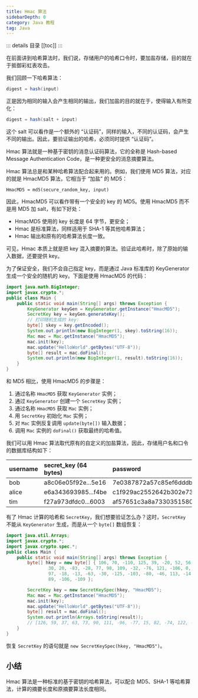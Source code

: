 ```yaml
---
title: Hmac 算法
sidebarDepth: 0
category: Java 教程
tag: Java
---
```


::: details 目录
[[toc]]
:::



在前面讲到哈希算法时，我们说，存储用户的哈希口令时，要加盐存储，目的就在于抵御彩虹表攻击。

我们回顾一下哈希算法：

```java
digest = hash(input)
```

正是因为相同的输入会产生相同的输出，我们加盐的目的就在于，使得输入有所变化：

```java
digest = hash(salt + input)
```

这个 salt 可以看作是一个额外的 “认证码”，同样的输入，不同的认证码，会产生不同的输出。因此，要验证输出的哈希，必须同时提供 “认证码”。

Hmac 算法就是一种基于密钥的消息认证码算法，它的全称是 Hash-based Message Authentication Code，是一种更安全的消息摘要算法。

Hmac 算法总是和某种哈希算法配合起来用的。例如，我们使用 MD5 算法，对应的就是 HmacMD5 算法，它相当于 “加盐” 的 MD5：

```
HmacMD5 ≈ md5(secure_random_key, input)
```

因此，HmacMD5 可以看作带有一个安全的 key 的 MD5。使用 HmacMD5 而不是用 MD5 加 salt，有如下好处：

- HmacMD5 使用的 key 长度是 64 字节，更安全；
- Hmac 是标准算法，同样适用于 SHA-1 等其他哈希算法；
- Hmac 输出和原有的哈希算法长度一致。

可见，Hmac 本质上就是把 key 混入摘要的算法。验证此哈希时，除了原始的输入数据，还要提供 key。

为了保证安全，我们不会自己指定 key，而是通过 Java 标准库的 KeyGenerator 生成一个安全的随机的 key。下面是使用 HmacMD5 的代码：

```java
import java.math.BigInteger;
import javax.crypto.*;
public class Main {
    public static void main(String[] args) throws Exception {
        KeyGenerator keyGen = KeyGenerator.getInstance("HmacMD5");
        SecretKey key = keyGen.generateKey();
        // 打印随机生成的 key:
        byte[] skey = key.getEncoded();
        System.out.println(new BigInteger(1, skey).toString(16));
        Mac mac = Mac.getInstance("HmacMD5");
        mac.init(key);
        mac.update("HelloWorld".getBytes("UTF-8"));
        byte[] result = mac.doFinal();
        System.out.println(new BigInteger(1, result).toString(16));
    }
}
```


和 MD5 相比，使用 HmacMD5 的步骤是：

1. 通过名称 `HmacMD5` 获取 `KeyGenerator` 实例；
2. 通过 `KeyGenerator` 创建一个 `SecretKey` 实例；
3. 通过名称 `HmacMD5` 获取 `Mac` 实例；
4. 用 `SecretKey` 初始化 `Mac` 实例；
5. 对 `Mac` 实例反复调用 `update(byte[])` 输入数据；
6. 调用 `Mac` 实例的 `doFinal()` 获取最终的哈希值。

我们可以用 Hmac 算法取代原有的自定义的加盐算法，因此，存储用户名和口令的数据库结构如下：

| username | secret_key (64 bytes) | password                         |
| :------- | :-------------------- | :------------------------------- |
| bob      | a8c06e05f92e...5e16   | 7e0387872a57c85ef6dddbaa12f376de |
| alice    | e6a343693985...f4be   | c1f929ac2552642b302e739bc0cdbaac |
| tim      | f27a973dfdc0...6003   | af57651c3a8a73303515804d4af43790 |

有了 Hmac 计算的哈希和 `SecretKey`，我们想要验证怎么办？这时，`SecretKey` 不能从 `KeyGenerator` 生成，而是从一个 `byte[]` 数组恢复：

```java
import java.util.Arrays;
import javax.crypto.*;
import javax.crypto.spec.*;
public class Main {
    public static void main(String[] args) throws Exception {
        byte[] hkey = new byte[] { 106, 70, -110, 125, 39, -20, 52, 56, 85, 9, -19, -72, 52, -53, 52, -45, -6, 119, -63,
                30, 20, -83, -28, 77, 98, 109, -32, -76, 121, -106, 0, -74, -107, -114, -45, 104, -104, -8, 2, 121, 6,
                97, -18, -13, -63, -30, -125, -103, -80, -46, 113, -14, 68, 32, -46, 101, -116, -104, -81, -108, 122,
                89, -106, -109 };

        SecretKey key = new SecretKeySpec(hkey, "HmacMD5");
        Mac mac = Mac.getInstance("HmacMD5");
        mac.init(key);
        mac.update("HelloWorld".getBytes("UTF-8"));
        byte[] result = mac.doFinal();
        System.out.println(Arrays.toString(result));
        // [126, 59, 37, 63, 73, 90, 111, -96, -77, 15, 82, -74, 122, -55, -67, 54]
    }
}
```


恢复 `SecretKey` 的语句就是 `new SecretKeySpec(hkey, "HmacMD5")`。

## 小结

Hmac 算法是一种标准的基于密钥的哈希算法，可以配合 MD5、SHA-1 等哈希算法，计算的摘要长度和原摘要算法长度相同。